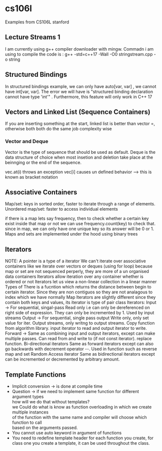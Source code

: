 # cs106l
Examples from CS106L stanford
## Lecture Streams 1
I am currently using g++ compiler  downloader with mingw.
Commadn i am using to compile the code  is :
g++ -std=c++17 -Wall -O0 stringstream.cpp -o string

## Structured Bindings
In structured bindings example, we can only have auto[var, var] , we cannot have int[var, var]. The
error we will have is "structured binding declaration cannot have type 'int'" . Furthermore, this 
feature will only work in C++ 17
## Vectors and Linked List (Sequence Containers)
If you are inserting something at the start, linked list is better than vector =, otherwise both
both do the same job complexity wise
### Vector and Deque
Vector is the type of sequence that should be used as default. Deque is the data structure of 
choice when most insetion and deletion take place at the beinnging or the end of the sequence.

vec.at(i) throws an exception
vec[i] causes un defined behavior --> this is known as bracket notation
## Associative Containers
Map/set: keys in sorted order, faster to iterate through a range of elements.
Unordered map/set: faster to access individual elements
<p>if there is a map lets say frequency, then to check whether a certain key exist inside that map or not we 
can use frequency.count(key) to check that. since in map, we can only have one unique key so its answer will be 0
or 1.
Maps and sets are implemented under the hood using 
binary trees </p>

## Iterators
NOTE: A pointer is a type of a iterator
We can't iterate over associative containers like 
we iterate over vectors or deques (using for loop) 
because map or set are not sequenced perperly, 
they are more of a un organised data containers 
Iterators allow iteration over any container 
whether is ordered or not Iterators let us view a 
non-linear collection in a linear manner Types of 
There is a fucntion which returns the distance between begin to certain iterator. Since they are non contiguos so they are 
not analagous to index which we have normally
Map Iterators are slightly different since they contain both keys and values, its iterator is type of pair class
Iterators:
Input -> For sequential, singal-pass
Read only i.e can only be dereferenced on right side of
expression. They can only be incremented by 1. Used by input streams
Output -> For sequential, single pass output
Write only, only set value for iter. Output streams, only writng to output streams.
Copy function from algorithm library. input iterator to read and output iterator to write.
Forward -> Same as combining input and output iterators, except can make multiple passes.
Can read from and write to (if not const iterator). replace function.
Bi-directional iterators
Same as forward iterators except can also go backwards with decrement operator --.
Used in function such as reverse
map and set
Random Access iterator
Same as bidirectional iterators except can be
incremented or decremented by arbitrary amount.</p>
## Template Functions
* Implicit conversion -> is done at compile time
* Question -> if we need to implement same function for different argument types <br> how will we do that without templates?<br>
we Could do what is know as function overloading in which we create multiple instances <br>
of the function with the same name and compiler will choose which function to call <br> based on the arguments passed.
* You cannot use auto keyword in argument of functions
* You need to redefine template header for each function you create, for class one you create a template, it can be used throughout the class. 


